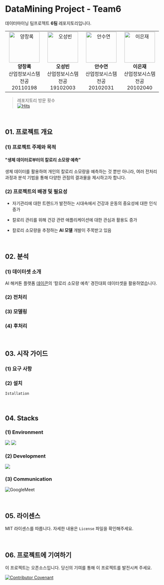 # DataMining Project - Team6

데이터마이닝 팀프로젝트 **6팀** 레포지토리입니다.

<table>
  <tr>
    <td align="center"><img src="https://github.com/lej8924/datamining_team6/assets/131632489/f3eda3f7-f227-4bb4-96c4-09fb6b6f7e1a" width="100px;" alt="양창록"/><br /><b>양창록</b><br />산업정보시스템전공<br />20110198</td>
       <td align="center"><img src="https://github.com/lej8924/datamining_team6/assets/131632489/d8463a63-8eca-4558-a2c8-232bfe6ae773" width="100px;" alt="오성빈"/><br /><b>오성빈</b><br />산업정보시스템전공<br />19102003</td>
        <td align="center"><img src="https://github.com/lej8924/datamining_team6/assets/131632489/4d8fd099-4e23-4414-b26d-1377eb01db10" width="100px;" alt="안수연"/><br /><b>안수연</b><br />산업정보시스템전공<br />20102031</td>
    <td align="center"><img src="https://avatars0.githubusercontent.com/u/587016?v=3" width="100px;" alt="이은재"/><br /><b>이은재</b><br />산업정보시스템전공<br />20102040</td></table>                

>레포지토리 방문 횟수<br>
[![Hits](https://hits.seeyoufarm.com/api/count/incr/badge.svg?url=https%3A%2F%2Fgithub.com%2Flej8924%2Fdatamining_team6%2Fblob%2Fmain%2FREADME.md&count_bg=%2379C83D&title_bg=%23555555&icon=&icon_color=%23E7E7E7&title=hits&edge_flat=false)](https://hits.seeyoufarm.com)

<br>

## 01. 프로젝트 개요

### (1) 프로젝트 주제와 목적

#### "생체 데이터로부터의 칼로리 소모량 예측"

생체 데이터를 활용하여 개인의 칼로리 소모량을 예측하는 것 뿐만 아니라, 여러 전처리 과정과 분석 기법을 통해 다양한 관점의 결과물을 제시하고자 합니다.

### (2) 프로젝트의 배경 및 필요성
* 자기관리에 대한 트렌드가 발전하는 시대속에서 건강과 운동의 중요성에 대한 인식 증가

* 칼로리 관리를 위해 건강 관련 애플리케이션에 대한 관심과 활용도 증가

* 칼로리 소모량을 추정하는 **AI 모델** 개발이 주목받고 있음 

<br>

## 02. 분석

### (1) 데이터셋 소개

AI 해커톤 플랫폼 [데이콘](https://dacon.io/competitions/official/236097/overview/description)의 ‘칼로리 소모량 예측’ 경진대회 데이터셋을 활용하였습니다.

### (2) 전처리

### (3) 모델링

### (4) 후처리

<br>

## 03. 시작 가이드

### (1) 요구 사항

### (2) 설치
```
Istallation
```

<br>

## 04. Stacks

### (1) Environment
<img src="https://img.shields.io/badge/Jupyter-F37626?style=for-the-badge&logo=jupyter&logoColor=white"> <img src="https://img.shields.io/badge/GitHub-181717?style=for-the-badge&logo=gitHub&logoColor=white">

### (2) Development
<img src="https://img.shields.io/badge/python-3776AB?style=for-the-badge&logo=python&logoColor=white"> 

### (3) Communication
![GoogleMeet](https://img.shields.io/badge/GoogleMeet-00897B?style=for-the-badge&logo=Google%20Meet&logoColor=white)

<br>

## 05. 라이센스

MIT 라이센스를 따릅니다. 자세한 내용은 `License` 파일을 확인해주세요.

<br>

## 06. 프로젝트에 기여하기

이 프로젝트는 오픈소스입니다. 당신의 기여를 통해 이 프로젝트를 발전시켜 주세요.

[![Contributor Covenant](https://img.shields.io/badge/Contributor%20Covenant-2.1-4baaaa.svg)](code_of_conduct.md)


